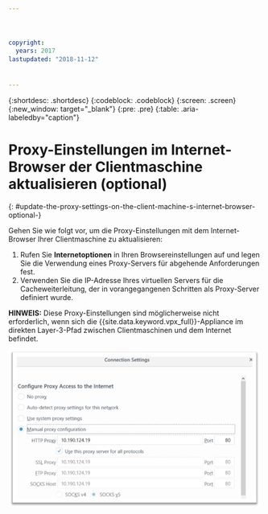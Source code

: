 ```yaml
---



copyright:
  years: 2017
lastupdated: "2018-11-12"


---
```


{:shortdesc: .shortdesc}
{:codeblock: .codeblock}
{:screen: .screen}
{:new_window: target="_blank"}
{:pre: .pre}
{:table: .aria-labeledby="caption"}

# Proxy-Einstellungen im Internet-Browser der Clientmaschine aktualisieren (optional)
{: #update-the-proxy-settings-on-the-client-machine-s-internet-browser-optional-}

Gehen Sie wie folgt vor, um die Proxy-Einstellungen mit dem Internet-Browser Ihrer Clientmaschine zu aktualisieren:

1. Rufen Sie **Internetoptionen** in Ihren Browsereinstellungen auf und legen Sie die Verwendung eines Proxy-Servers für abgehende Anforderungen fest. 
2. Verwenden Sie die IP-Adresse Ihres virtuellen Servers für die Cacheweiterleitung, der in vorangegangenen Schritten als Proxy-Server definiert wurde. 

**HINWEIS:** Diese Proxy-Einstellungen sind möglicherweise nicht erforderlich, wenn sich die {{site.data.keyword.vpx_full}}-Appliance im direkten Layer-3-Pfad zwischen Clientmaschinen und dem Internet befindet.

<img src="images/fp17.png" alt="Zeichnung" style="width: 500px;"/>
